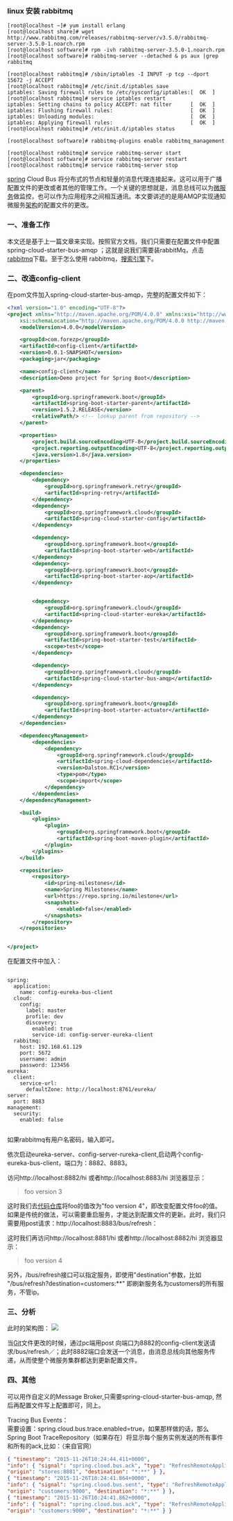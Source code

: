 ### linux 安装 rabbitmq
```
[root@localhost ~]# yum install erlang
[root@localhost share]# wget http://www.rabbitmq.com/releases/rabbitmq-server/v3.5.0/rabbitmq-server-3.5.0-1.noarch.rpm
[root@localhost software]# rpm -ivh rabbitmq-server-3.5.0-1.noarch.rpm
[root@localhost software]# rabbitmq-server --detached & ps aux |grep rabbitmq

[root@localhost rabbitmq]# /sbin/iptables -I INPUT -p tcp --dport 15672 -j ACCEPT
[root@localhost rabbitmq]# /etc/init.d/iptables save
iptables: Saving firewall rules to /etc/sysconfig/iptables:[  OK  ]
[root@localhost rabbitmq]# service iptables restart
iptables: Setting chains to policy ACCEPT: nat filter      [  OK  ]
iptables: Flushing firewall rules:                         [  OK  ]
iptables: Unloading modules:                               [  OK  ]
iptables: Applying firewall rules:                         [  OK  ]
[root@localhost rabbitmq]# /etc/init.d/iptables status

[root@localhost software]# rabbitmq-plugins enable rabbitmq_management

[root@localhost rabbitmq]# service rabbitmq-server start
[root@localhost software]# service rabbitmq-server restart
[root@localhost rabbitmq]# service rabbitmq-server stop
```


[spring](http://lib.csdn.net/base/javaee "Java EE知识库") Cloud Bus 将分布式的节点和轻量的消息代理连接起来。这可以用于广播配置文件的更改或者其他的管理工作。一个关键的思想就是，消息总线可以为[微服务](http://lib.csdn.net/base/microservice "微服务知识库")做监控，也可以作为应用程序之间相互通讯。本文要讲述的是用AMQP实现通知微服务[架构](http://lib.csdn.net/base/architecture "大型网站架构知识库")的配置文件的更改。

### 一、准备工作

本文还是基于上一篇文章来实现。按照官方文档，我们只需要在配置文件中配置 spring-cloud-starter-bus-amqp ；这就是说我们需要装rabbitMq，点击[rabbitmq](http://www.rabbitmq.com/)下载。至于怎么使用 rabbitmq，[搜索引擎](http://lib.csdn.net/base/searchengine "搜索引擎知识库")下。

### 二、改造config-client

在pom文件加入spring-cloud-starter-bus-amqp，完整的配置文件如下：
``` xml
<?xml version="1.0" encoding="UTF-8"?>
<project xmlns="http://maven.apache.org/POM/4.0.0" xmlns:xsi="http://www.w3.org/2001/XMLSchema-instance"
    xsi:schemaLocation="http://maven.apache.org/POM/4.0.0 http://maven.apache.org/xsd/maven-4.0.0.xsd">
    <modelVersion>4.0.0</modelVersion>

    <groupId>com.forezp</groupId>
    <artifactId>config-client</artifactId>
    <version>0.0.1-SNAPSHOT</version>
    <packaging>jar</packaging>

    <name>config-client</name>
    <description>Demo project for Spring Boot</description>

    <parent>
        <groupId>org.springframework.boot</groupId>
        <artifactId>spring-boot-starter-parent</artifactId>
        <version>1.5.2.RELEASE</version>
        <relativePath/> <!-- lookup parent from repository -->
    </parent>

    <properties>
        <project.build.sourceEncoding>UTF-8</project.build.sourceEncoding>
        <project.reporting.outputEncoding>UTF-8</project.reporting.outputEncoding>
        <java.version>1.8</java.version>
    </properties>

    <dependencies>
        <dependency>
            <groupId>org.springframework.retry</groupId>
            <artifactId>spring-retry</artifactId>
        </dependency>
        <dependency>
            <groupId>org.springframework.cloud</groupId>
            <artifactId>spring-cloud-starter-config</artifactId>
        </dependency>

        <dependency>
            <groupId>org.springframework.boot</groupId>
            <artifactId>spring-boot-starter-web</artifactId>
        </dependency>
        <dependency>
            <groupId>org.springframework.boot</groupId>
            <artifactId>spring-boot-starter-aop</artifactId>
        </dependency>


        <dependency>
            <groupId>org.springframework.cloud</groupId>
            <artifactId>spring-cloud-starter-eureka</artifactId>
        </dependency>
        <dependency>
            <groupId>org.springframework.boot</groupId>
            <artifactId>spring-boot-starter-test</artifactId>
            <scope>test</scope>
        </dependency>

        <dependency>
            <groupId>org.springframework.cloud</groupId>
            <artifactId>spring-cloud-starter-bus-amqp</artifactId>
        </dependency>

        <dependency>
            <groupId>org.springframework.boot</groupId>
            <artifactId>spring-boot-starter-actuator</artifactId>
        </dependency>
    </dependencies>

    <dependencyManagement>
        <dependencies>
            <dependency>
                <groupId>org.springframework.cloud</groupId>
                <artifactId>spring-cloud-dependencies</artifactId>
                <version>Dalston.RC1</version>
                <type>pom</type>
                <scope>import</scope>
            </dependency>
        </dependencies>
    </dependencyManagement>

    <build>
        <plugins>
            <plugin>
                <groupId>org.springframework.boot</groupId>
                <artifactId>spring-boot-maven-plugin</artifactId>
            </plugin>
        </plugins>
    </build>

    <repositories>
        <repository>
            <id>spring-milestones</id>
            <name>Spring Milestones</name>
            <url>https://repo.spring.io/milestone</url>
            <snapshots>
                <enabled>false</enabled>
            </snapshots>
        </repository>
    </repositories>


</project>
```

在配置文件中加入：

```hljs avrasm has-numbering

spring:
  application:
    name: config-eureka-bus-client
  cloud:
    config:
      label: master
      profile: dev
      discovery:
        enabled: true
        service-id: config-server-eureka-client
  rabbitmq:
    host: 192.168.61.129
    port: 5672
    username: admin
    password: 123456
eureka:
  client:
    service-url:
      defaultZone: http://localhost:8761/eureka/
server:
  port: 8883
management:
  security:
    enabled: false


```
如果rabbitmq有用户名密码，输入即可。

依次启动eureka-server、config-server-rureka-client,启动两个config-eureka-bus-client，端口为：8882、8883。

访问http://localhost:8882/hi 或者http://localhost:8883/hi 浏览器显示：
>
> foo version 3

这时我们去[代码仓库](https://github.com/forezp/SpringcloudConfig/blob/master/respo/config-client-dev.properties)将foo的值改为"foo version 4"，即改变配置文件foo的值。如果是传统的做法，可以需要重启服务，才能达到配置文件的更新。此时，我们只需要用post请求：http://localhost:8883/bus/refresh：


这时我们再访问http://localhost:8881/hi 或者http://localhost:8882/hi 浏览器显示：
>
> foo version 4

另外，/bus/refresh接口可以指定服务，即使用"destination"参数，比如 "/bus/refresh?destination=customers:**" 即刷新服务名为customers的所有服务，不管ip。

### 三、分析

此时的架构图：
![](file:///F:\spring-cloud-7simple\简单的spring-cloud\spring-cloud-config-eureka-bus-client\src\main\resources\static\2279594-9a119d83cf90069f.png)


当[Git](http://lib.csdn.net/base/git "Git知识库")文件更改的时候，通过pc端用post 向端口为8882的config-client发送请求/bus/refresh／；此时8882端口会发送一个消息，由消息总线向其他服务传递，从而使整个微服务集群都达到更新配置文件。

### 四、其他

可以用作自定义的Message Broker,只需要spring-cloud-starter-bus-amqp, 然后再配置文件写上配置即可，同上。

Tracing Bus Events：  
需要设置：spring.cloud.bus.trace.enabled=true，如果那样做的话，那么Spring Boot TraceRepository（如果存在）将显示每个服务实例发送的所有事件和所有的ack,比如：（来自官网）

``` json
{ "timestamp": "2015-11-26T10:24:44.411+0000", 
"info": { "signal": "spring.cloud.bus.ack", "type": "RefreshRemoteApplicationEvent", "id": "c4d374b7-58ea-4928-a312-31984def293b", 
"origin": "stores:8081", "destination": "*:**" } },
{ "timestamp": "2015-11-26T10:24:41.864+0000", 
"info": { "signal": "spring.cloud.bus.sent", "type": "RefreshRemoteApplicationEvent", "id": "c4d374b7-58ea-4928-a312-31984def293b", 
"origin": "customers:9000", "destination": "*:**" } }, 
{ "timestamp": "2015-11-26T10:24:41.862+0000", 
"info": { "signal": "spring.cloud.bus.ack", "type": "RefreshRemoteApplicationEvent", "id": "c4d374b7-58ea-4928-a312-31984def293b", 
"origin": "customers:9000", "destination": "*:**" } }

```